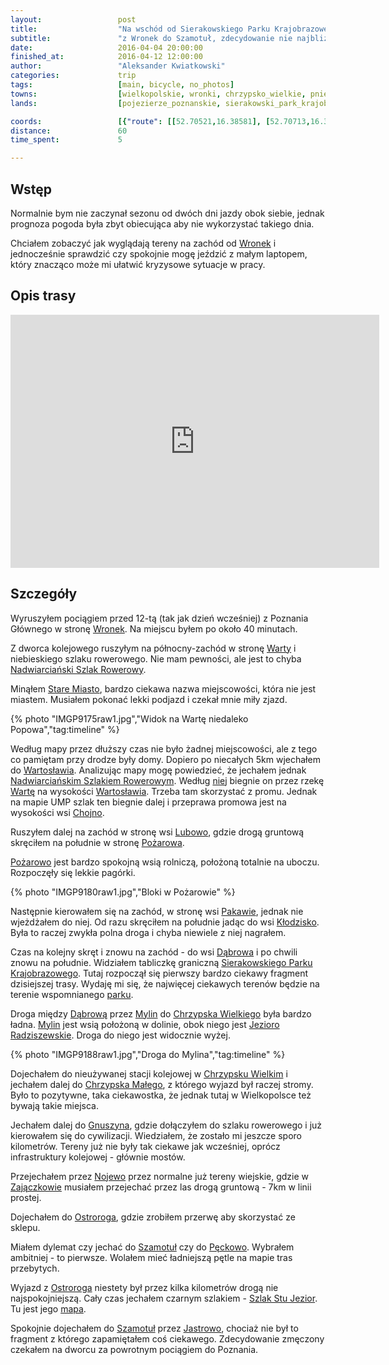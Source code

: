 ```yaml
---
layout:                 post
title:                  "Na wschód od Sierakowskiego Parku Krajobrazowego"
subtitle:               "z Wronek do Szamotuł, zdecydowanie nie najbliższą trasą"
date:                   2016-04-04 20:00:00
finished_at:            2016-04-12 12:00:00
author:                 "Aleksander Kwiatkowski"
categories:             trip
tags:                   [main, bicycle, no_photos]
towns:                  [wielkopolskie, wronki, chrzypsko_wielkie, pniewy, ostrorog, szamotuly]
lands:                  [pojezierze_poznanskie, sierakowski_park_krajobrazowy]

coords:                 [{"route": [[52.70521,16.38581], [52.70713,16.36954], [52.69725,16.35675], [52.70804,16.31959], [52.71548,16.29208], [52.71358,16.29195], [52.70825,16.25397], [52.69806,16.26466], [52.68786,16.26594], [52.68422,16.24603], [52.66814,16.26504], [52.66999,16.24861], [52.66471,16.22329], [52.65445,16.22689], [52.64091,16.24354], [52.62961,16.24234], [52.62784,16.22947], [52.62468,16.23547], [52.61689,16.23693], [52.60141,16.25268], [52.59026,16.26178], [52.59049,16.30105], [52.58356,16.30010], [52.57891,16.32388], [52.57005,16.33736], [52.57119,16.34740], [52.58043,16.34465], [52.62421,16.42430], [52.62666,16.45263], [52.60769,16.47546], [52.59597,16.52163], [52.59649,16.56103], [52.60608,16.58111], [52.60352,16.58566]], "type": "bicycle"}]
distance:               60
time_spent:             5

---
```


[wiki-nadwarcianski]:          https://pl.wikipedia.org/wiki/Nadwarcia%C5%84ski_Szlak_Rowerowy
[wiki-stare-miasto]:           https://pl.wikipedia.org/wiki/Stare_Miasto_(powiat_szamotulski)   
[wiki-wartoslaw]:              https://pl.wikipedia.org/wiki/Wartos%C5%82aw
[wiki-pozarowo]:               https://pl.wikipedia.org/wiki/Po%C5%BCarowo
[wiki-sierakowski]:            https://pl.wikipedia.org/wiki/Sierakowski_Park_Krajobrazowy
[wiki-jezioro-radziszewskie]:  https://pl.wikipedia.org/wiki/Jezioro_Radziszewskie
[wiki-nojewo]:                 https://pl.wikipedia.org/wiki/Nojewo
[wiki-szlak-stu-jezior]:       https://pl.wikipedia.org/wiki/Szlak_Stu_Jezior
[wiki-wronki]:                 https://pl.wikipedia.org/wiki/Wronki
[wiki-warta]:                  https://pl.wikipedia.org/wiki/Warta
[wiki-chojno]:                 https://pl.wikipedia.org/wiki/Chojno-Wie%C5%9B
[wiki-lubowo]:                 https://pl.wikipedia.org/wiki/Lubowo_(wojew%C3%B3dztwo_wielkopolskie)
[wiki-pakawie]:                https://pl.wikipedia.org/wiki/Pakawie
[wiki-klodzisko]:              https://pl.wikipedia.org/wiki/K%C5%82odzisko
[wiki-dabrowa]:                https://pl.wikipedia.org/wiki/D%C4%85browa_(gmina_Wronki)
[wiki-mylin]:                  https://pl.wikipedia.org/wiki/Mylin
[wiki-chrzypsko-wielkie]:      https://pl.wikipedia.org/wiki/Chrzypsko_Wielkie
[wiki-chrzypsko-male]:         https://pl.wikipedia.org/wiki/Chrzypsko_Ma%C5%82e
[wiki-gnuszyn]:                https://pl.wikipedia.org/wiki/Gnuszyn
[wiki-zajaczkowo]:             https://pl.wikipedia.org/wiki/Zaj%C4%85czkowo_(wojew%C3%B3dztwo_wielkopolskie)
[wiki-ostrorog]:               https://pl.wikipedia.org/wiki/Ostror%C3%B3g
[wiki-szamotuly]:              https://pl.wikipedia.org/wiki/Szamotu%C5%82y
[wiki-jastrowo]:               https://pl.wikipedia.org/wiki/Jastrowo
[wiki-peckowo]:                https://pl.wikipedia.org/wiki/P%C4%99ckowo_(powiat_szamotulski)

[nsr-mapa]:                    http://cycling.waymarkedtrails.org/#route?id=2054857&type=relation&map=13!52.6859!16.2531
[ssj-mapa]:                    http://cycling.waymarkedtrails.org/#route?id=2772128&type=relation&map=10!52.593!16.6072

Wstęp
-----

Normalnie bym nie zaczynał sezonu od dwóch dni jazdy obok siebie,
jednak prognoza pogoda była zbyt obiecująca aby nie wykorzystać takiego dnia.

Chciałem zobaczyć jak wyglądają tereny na zachód od [Wronek][wiki-wronki] i jednocześnie
sprawdzić czy spokojnie mogę jeździć z małym laptopem, który znacząco może mi ułatwić
kryzysowe sytuacje w pracy.

Opis trasy
----------

<iframe height='405' width='590' frameborder='0' allowtransparency='true' scrolling='no' src='https://www.strava.com/activities/535690866/embed/3c303f4deab7b5575cbbeba9a939dcb4d2657e07'></iframe>

Szczegóły
---------

Wyruszyłem pociągiem przed 12-tą (tak jak dzień wcześniej) z Poznania Głównego w
stronę [Wronek][wiki-wronki]. Na miejscu byłem po około 40 minutach.

Z dworca kolejowego ruszyłym na północny-zachód w stronę [Warty][wiki-warta] i
niebieskiego szlaku rowerowego. Nie mam pewności, ale jest to chyba
[Nadwiarciański Szlak Rowerowy][wiki-nadwarcianski].

Minąłem [Stare Miasto][wiki-stare-miasto], bardzo ciekawa nazwa miejscowości,
która nie jest miastem. Musiałem pokonać lekki podjazd i czekał mnie miły
zjazd.

{% photo "IMGP9175raw1.jpg","Widok na Wartę niedaleko Popowa","tag:timeline" %}

Według mapy przez dłuższy czas nie było żadnej miejscowości, ale z tego co
pamiętam przy drodze były domy. Dopiero po niecałych 5km
wjechałem do [Wartosławia][wiki-wartoslaw]. Analizując mapy mogę powiedzieć, że
jechałem jednak [Nadwiarciańskim Szlakiem Rowerowym][wiki-nadwarcianski].
Według [niej][nsr-mapa] biegnie on przez rzekę [Wartę][wiki-warta] na wysokości
[Wartosławia][wiki-wartoslaw]. Trzeba tam skorzystać z promu. Jednak na mapie UMP
szlak ten biegnie dalej i przeprawa promowa jest na wysokości wsi [Chojno][wiki-chojno].

Ruszyłem dalej na zachód w stronę wsi [Lubowo][wiki-lubowo], gdzie drogą gruntową
skręciłem na południe w stronę [Pożarowa][wiki-pozarowo].

[Pożarowo][wiki-pozarowo] jest bardzo spokojną wsią rolniczą, położoną totalnie na uboczu.
Rozpoczęły się lekkie pagórki.

{% photo "IMGP9180raw1.jpg","Bloki w Pożarowie" %}

Następnie kierowałem się na zachód, w stronę wsi [Pakawie][wiki-pakawie], jednak nie
wjeżdżałem do niej. Od razu skręciłem na południe jadąc do wsi [Kłodzisko][wiki-klodzisko].
Była to raczej zwykła polna droga i chyba niewiele z niej nagrałem.

Czas na kolejny skręt i znowu na zachód - do wsi [Dąbrowa][wiki-dabrowa] i po chwili
znowu na południe. Widziałem tabliczkę graniczną
[Sierakowskiego Parku Krajobrazowego][wiki-sierakowski]. Tutaj rozpoczął się pierwszy
bardzo ciekawy fragment dzisiejszej trasy. Wydaję mi się, że najwięcej ciekawych terenów
będzie na terenie wspomnianego [parku][wiki-sierakowski].

Droga między [Dąbrową][wiki-dabrowa] przez [Mylin][wiki-mylin] do
[Chrzypska Wielkiego][wiki-chrzypsko-wielkie] była bardzo ładna. [Mylin][wiki-mylin]
jest wsią położoną w dolinie, obok niego jest [Jezioro Radziszewskie][wiki-jezioro-radziszewskie].
Droga do niego jest widocznie wyżej.

{% photo "IMGP9188raw1.jpg","Droga do Mylina","tag:timeline" %}

Dojechałem do nieużywanej stacji kolejowej w [Chrzypsku Wielkim][wiki-chrzypsko-wielkie]
i jechałem dalej do [Chrzypska Małego][wiki-chrzypsko-male], z którego wyjazd był
raczej stromy. Było to pozytywne, taka ciekawostka, że jednak tutaj w Wielkopolsce
też bywają takie miejsca.

Jechałem dalej do [Gnuszyna][wiki-gnuszyn], gdzie dołączyłem do szlaku rowerowego
i już kierowałem się do cywilizacji. Wiedziałem, że zostało mi jeszcze sporo kilometrów.
Tereny już nie były tak ciekawe jak wcześniej, oprócz infrastruktury kolejowej -
głównie mostów.


Przejechałem przez [Nojewo][wiki-nojewo] przez normalne już tereny wiejskie, gdzie
w [Zajączkowie][wiki-zajaczkowo] musiałem przejechać przez las drogą gruntową -
7km w linii prostej.

Dojechałem do [Ostroroga][wiki-ostrorog], gdzie zrobiłem przerwę aby skorzystać ze sklepu.

Miałem dylemat czy jechać do [Szamotuł][wiki-szamotuly] czy do [Pęckowo][wiki-peckowo].
Wybrałem ambitniej - to pierwsze. Wolałem mieć ładniejszą pętle na mapie tras przebytych.

Wyjazd z [Ostroroga][wiki-ostrorog] niestety był przez kilka kilometrów drogą nie
najspokojniejszą. Cały czas jechałem czarnym szlakiem - [Szlak Stu Jezior][wiki-szlak-stu-jezior].
Tu jest jego [mapa][ssj-mapa].

Spokojnie dojechałem do [Szamotuł][wiki-szamotuly] przez [Jastrowo][wiki-jastrowo],
chociaż nie był to fragment z którego zapamiętałem coś ciekawego. Zdecydowanie zmęczony
czekałem na dworcu za powrotnym pociągiem do Poznania.

